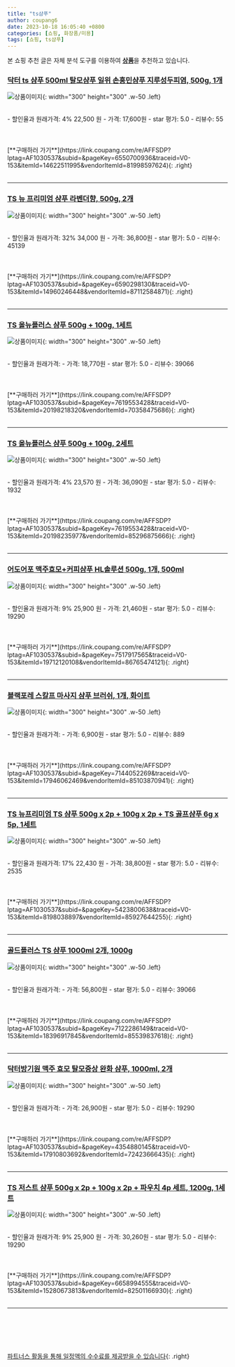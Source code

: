 ```yaml
---
title: "ts샴푸"
author: coupang6
date: 2023-10-18 16:05:40 +0800
categories: [쇼핑, 화장품/미용]
tags: [쇼핑, ts샴푸]
---
```


본 쇼핑 추천 글은 자체 분석 도구를 이용하여 [**상품**](https://link.coupang.com/a/bao1ui)을 추천하고 있습니다.

### [닥터 ts 샴푸 500ml 탈모샴푸 일위 손흥민샴푸 지루성두피염, 500g, 1개](https://link.coupang.com/re/AFFSDP?lptag=AF1030537&subid=&pageKey=6550700936&traceid=V0-153&itemId=14622511995&vendorItemId=81998597624)

![상품이미지](https://thumbnail10.coupangcdn.com/thumbnails/remote/230x230ex/image/vendor_inventory/4ad6/17798e13a5210f8a03358da21918249729db5d1b38c548e96c5d5a49eaac.jpg){: width="300" height="300" .w-50 .left}


<br>
- 할인율과 원래가격: 4%  22,500   원
- 가격: 17,600원
- star 평가: 5.0
- 리뷰수: 55
<br>
<br>
<br>
<br>
[**구매하러 가기**](https://link.coupang.com/re/AFFSDP?lptag=AF1030537&subid=&pageKey=6550700936&traceid=V0-153&itemId=14622511995&vendorItemId=81998597624){: .right}
<br>
<br>

---

### [TS 뉴 프리미엄 샴푸 라벤더향, 500g, 2개](https://link.coupang.com/re/AFFSDP?lptag=AF1030537&subid=&pageKey=6590298130&traceid=V0-153&itemId=14960246448&vendorItemId=87112584871)

![상품이미지](https://thumbnail7.coupangcdn.com/thumbnails/remote/230x230ex/image/vendor_inventory/4b87/90b1f69f0b51394ea0f1f6336734542d9105d0994f04ac5407704dd8f170.jpg){: width="300" height="300" .w-50 .left}


<br>
- 할인율과 원래가격: 32%  34,000   원
- 가격: 36,800원
- star 평가: 5.0
- 리뷰수: 45139
<br>
<br>
<br>
<br>
[**구매하러 가기**](https://link.coupang.com/re/AFFSDP?lptag=AF1030537&subid=&pageKey=6590298130&traceid=V0-153&itemId=14960246448&vendorItemId=87112584871){: .right}
<br>
<br>

---

### [TS 올뉴플러스 샴푸 500g + 100g, 1세트](https://link.coupang.com/re/AFFSDP?lptag=AF1030537&subid=&pageKey=7619553428&traceid=V0-153&itemId=20198218320&vendorItemId=70358475686)

![상품이미지](https://thumbnail9.coupangcdn.com/thumbnails/remote/230x230ex/image/retail/images/1757803645115671-f78c93fb-88e3-4231-8cfc-a2d2e1d7f69d.jpg){: width="300" height="300" .w-50 .left}


<br>
- 할인율과 원래가격: 
- 가격: 18,770원
- star 평가: 5.0
- 리뷰수: 39066
<br>
<br>
<br>
<br>
[**구매하러 가기**](https://link.coupang.com/re/AFFSDP?lptag=AF1030537&subid=&pageKey=7619553428&traceid=V0-153&itemId=20198218320&vendorItemId=70358475686){: .right}
<br>
<br>

---

### [TS 올뉴플러스 샴푸 500g + 100g, 2세트](https://link.coupang.com/re/AFFSDP?lptag=AF1030537&subid=&pageKey=7619553428&traceid=V0-153&itemId=20198235977&vendorItemId=85296875666)

![상품이미지](https://thumbnail8.coupangcdn.com/thumbnails/remote/230x230ex/image/retail/images/3579323253622882-6a01b1e9-b587-40b6-80b6-baca7ded24aa.png){: width="300" height="300" .w-50 .left}


<br>
- 할인율과 원래가격: 4%  23,570   원
- 가격: 36,090원
- star 평가: 5.0
- 리뷰수: 1932
<br>
<br>
<br>
<br>
[**구매하러 가기**](https://link.coupang.com/re/AFFSDP?lptag=AF1030537&subid=&pageKey=7619553428&traceid=V0-153&itemId=20198235977&vendorItemId=85296875666){: .right}
<br>
<br>

---

### [어도어포 맥주효모+커피샴푸 HL솔루션 500g, 1개, 500ml](https://link.coupang.com/re/AFFSDP?lptag=AF1030537&subid=&pageKey=7517917565&traceid=V0-153&itemId=19712120108&vendorItemId=86765474121)

![상품이미지](https://thumbnail9.coupangcdn.com/thumbnails/remote/230x230ex/image/vendor_inventory/ed61/12dba6fb316948f4e16025e52c9988c1dedb1de758960997353bfecf1bfe.jpg){: width="300" height="300" .w-50 .left}


<br>
- 할인율과 원래가격: 9%  25,900   원
- 가격: 21,460원
- star 평가: 5.0
- 리뷰수: 19290
<br>
<br>
<br>
<br>
[**구매하러 가기**](https://link.coupang.com/re/AFFSDP?lptag=AF1030537&subid=&pageKey=7517917565&traceid=V0-153&itemId=19712120108&vendorItemId=86765474121){: .right}
<br>
<br>

---

### [블랙포레 스칼프 마사지 샴푸 브러쉬, 1개, 화이트](https://link.coupang.com/re/AFFSDP?lptag=AF1030537&subid=&pageKey=7144052269&traceid=V0-153&itemId=17946062469&vendorItemId=85103870941)

![상품이미지](https://thumbnail9.coupangcdn.com/thumbnails/remote/230x230ex/image/retail/images/2023/02/17/14/4/5d16fb8f-c8d0-4f3e-8695-c05bc4b77fdd.png){: width="300" height="300" .w-50 .left}


<br>
- 할인율과 원래가격: 
- 가격: 6,900원
- star 평가: 5.0
- 리뷰수: 889
<br>
<br>
<br>
<br>
[**구매하러 가기**](https://link.coupang.com/re/AFFSDP?lptag=AF1030537&subid=&pageKey=7144052269&traceid=V0-153&itemId=17946062469&vendorItemId=85103870941){: .right}
<br>
<br>

---

### [TS 뉴프리미엄 TS 샴푸 500g x 2p + 100g x 2p + TS 골프샴푸 6g x 5p, 1세트](https://link.coupang.com/re/AFFSDP?lptag=AF1030537&subid=&pageKey=5423800638&traceid=V0-153&itemId=8198038897&vendorItemId=85927644255)

![상품이미지](https://thumbnail6.coupangcdn.com/thumbnails/remote/230x230ex/image/vendor_inventory/24f5/93aafc5f3244cafebcdb4c45d81666f0ef607fe410b06b6491139e38caa8.jpg){: width="300" height="300" .w-50 .left}


<br>
- 할인율과 원래가격: 17%  22,430   원
- 가격: 38,800원
- star 평가: 5.0
- 리뷰수: 2535
<br>
<br>
<br>
<br>
[**구매하러 가기**](https://link.coupang.com/re/AFFSDP?lptag=AF1030537&subid=&pageKey=5423800638&traceid=V0-153&itemId=8198038897&vendorItemId=85927644255){: .right}
<br>
<br>

---

### [골드플러스 TS 샴푸 1000ml 2개, 1000g](https://link.coupang.com/re/AFFSDP?lptag=AF1030537&subid=&pageKey=7122286149&traceid=V0-153&itemId=18396917845&vendorItemId=85539837618)

![상품이미지](https://thumbnail6.coupangcdn.com/thumbnails/remote/230x230ex/image/vendor_inventory/9cae/d5af4c2d9298f031006a4d7a1b5359379a8994750eab75e21e080a90244a.jpg){: width="300" height="300" .w-50 .left}


<br>
- 할인율과 원래가격: 
- 가격: 56,800원
- star 평가: 5.0
- 리뷰수: 39066
<br>
<br>
<br>
<br>
[**구매하러 가기**](https://link.coupang.com/re/AFFSDP?lptag=AF1030537&subid=&pageKey=7122286149&traceid=V0-153&itemId=18396917845&vendorItemId=85539837618){: .right}
<br>
<br>

---

### [닥터방기원 맥주 효모 탈모증상 완화 샴푸, 1000ml, 2개](https://link.coupang.com/re/AFFSDP?lptag=AF1030537&subid=&pageKey=4354880145&traceid=V0-153&itemId=17910803692&vendorItemId=72423666435)

![상품이미지](https://thumbnail10.coupangcdn.com/thumbnails/remote/230x230ex/image/retail/images/8828604618167778-fea4f7d2-d926-4f97-a91b-0c244b55115d.jpg){: width="300" height="300" .w-50 .left}


<br>
- 할인율과 원래가격: 
- 가격: 26,900원
- star 평가: 5.0
- 리뷰수: 19290
<br>
<br>
<br>
<br>
[**구매하러 가기**](https://link.coupang.com/re/AFFSDP?lptag=AF1030537&subid=&pageKey=4354880145&traceid=V0-153&itemId=17910803692&vendorItemId=72423666435){: .right}
<br>
<br>

---

### [TS 저스트 샴푸 500g x 2p + 100g x 2p + 파우치 4p 세트, 1200g, 1세트](https://link.coupang.com/re/AFFSDP?lptag=AF1030537&subid=&pageKey=6658994555&traceid=V0-153&itemId=15280673813&vendorItemId=82501166930)

![상품이미지](https://thumbnail6.coupangcdn.com/thumbnails/remote/230x230ex/image/rs_quotation_api/1pypobii/647d73067a264f8a89e59e84cac2015e.jpg){: width="300" height="300" .w-50 .left}


<br>
- 할인율과 원래가격: 9%  25,900   원
- 가격: 30,260원
- star 평가: 5.0
- 리뷰수: 19290
<br>
<br>
<br>
<br>
[**구매하러 가기**](https://link.coupang.com/re/AFFSDP?lptag=AF1030537&subid=&pageKey=6658994555&traceid=V0-153&itemId=15280673813&vendorItemId=82501166930){: .right}
<br>
<br>

---
<br><br><br><br><br> [파트너스 활동을 통해 일정액의 수수료를 제공받을 수 있습니다](https://link.coupang.com/a/bao1ui){: .right}